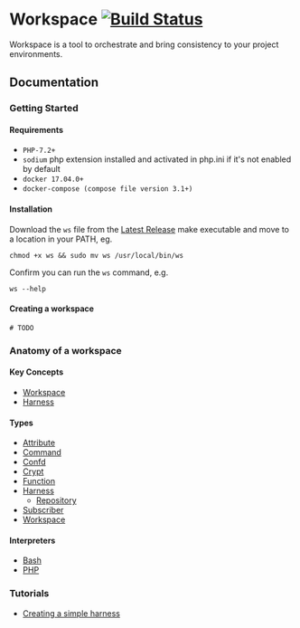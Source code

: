 # Workspace [![Build Status](https://travis-ci.org/my127/workspace.svg?branch=0.1.x)](https://travis-ci.org/my127/workspace)

Workspace is a tool to orchestrate and bring consistency to your project environments. 

## Documentation

### Getting Started
#### Requirements
 - `PHP-7.2+`
 - `sodium` php extension installed and activated in php.ini if it's not enabled by default 
 - `docker 17.04.0+`
 - `docker-compose (compose file version 3.1+)`
#### Installation
Download the `ws` file from the [Latest Release](https://github.com/my127/workspace/releases/latest) make executable and move to a location in your PATH, eg.
```
chmod +x ws && sudo mv ws /usr/local/bin/ws
```

Confirm you can run the `ws` command, e.g.
```
ws --help
```
#### Creating a workspace
```
# TODO
```
### Anatomy of a workspace

#### Key Concepts
 - [Workspace](docs/concepts/workspace.md)
 - [Harness](docs/concepts/harness.md)
 
#### Types

 - [Attribute](docs/types/attribute.md)
 - [Command](docs/types/command.md)
 - [Confd](docs/types/confd.md)
 - [Crypt](docs/types/crypt.md)
 - [Function](docs/types/function.md)
 - [Harness](docs/types/harness.md)
   - [Repository](docs/types/harness-repository.md)
 - [Subscriber](docs/types/subscriber.md)
 - [Workspace](docs/types/workspace.md)

#### Interpreters

 - [Bash](docs/interpreters/bash.md)
 - [PHP](docs/interpreters/php.md)
 
### Tutorials

 - [Creating a simple harness](docs/tutorials/create-harness.md)
